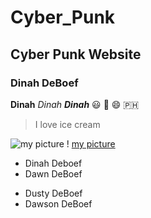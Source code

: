 # Cyber_Punk
## Cyber Punk Website
### Dinah DeBoef
**Dinah**
_Dinah_
**_Dinah_**
😃 💩 😄 🇵🇭
>I love ice cream

![my picture](https://www.google.com/imgres?imgurl=https%3A%2F%2Fsloanreview.mit.edu%2Fwp-content%2Fuploads%2F2021%2F03%2FGEN-Abraham-Cyber-Resilience-1290x860-1.jpg&imgrefurl=https%3A%2F%2Fsloanreview.mit.edu%2Farticle%2Fa-comprehensive-approach-to-cyber-resilience%2F&tbnid=pFAgEsv2cm082M&vet=12ahUKEwiBsICKqtzzAhUJT6wKHeMgACAQMygIegUIARC1Ag..i&docid=uU2tKRgKOPE1nM&w=1290&h=860&q=cyber&hl=en-US&ved=2ahUKEwiBsICKqtzzAhUJT6wKHeMgACAQMygIegUIARC1Ag)
! [my picture](https://www.google.com/search?q=cyber&rlz=1C9BKJA_enUS968US969&hl=en-US&prmd=nibxv&source=lnms&tbm=isch&sa=X&ved=2ahUKEwiIrfiIqtzzAhVYmmoFHf_cCnUQ_AUoAnoECAIQAg&biw=1080&bih=695&dpr=2#imgrc=iofTtp4WVrKQlM)
* Dinah Deboef
* Dawn DeBoef
- Dusty DeBoef
- Dawson DeBoef
